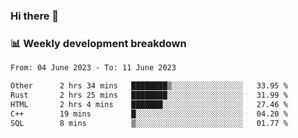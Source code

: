### Hi there 👋

### 📊 Weekly development breakdown
<!--START_SECTION:waka-->

```txt
From: 04 June 2023 - To: 11 June 2023

Other      2 hrs 34 mins   ████████▒░░░░░░░░░░░░░░░░   33.95 %
Rust       2 hrs 25 mins   ████████░░░░░░░░░░░░░░░░░   31.99 %
HTML       2 hrs 4 mins    ███████░░░░░░░░░░░░░░░░░░   27.46 %
C++        19 mins         █░░░░░░░░░░░░░░░░░░░░░░░░   04.20 %
SQL        8 mins          ▒░░░░░░░░░░░░░░░░░░░░░░░░   01.77 %
```

<!--END_SECTION:waka-->
